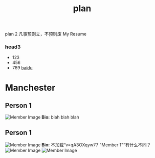 ﻿---
layout: post
title: plan
featured-img: plan

---

plan
2
凡事预则立，不预则废
My Resume
### head3
- 123
- 456
- 789
[baidu](www.baidu.com)
# Manchester
## Person 1
![Member Image](https://jinbooooom.github.io/assets/img/icons/android-chrome-256x256.png?v=qA3OXqyw77 "Member 1")
**Bio:**
blah blah blah
## Person 1
![Member Image](https://jinbooooom.github.io/assets/img/posts/sources/favicon.ico?v=qA3OXqyw77 "Member 1")
**Bio:**
不加载“v=qA3OXqyw77 "Member 1"”有什么不同？
![Member Image](https://jinbooooom.github.io/assets/img/posts/sources/favicon.ico)
![Member Image](https://jinbooooom.github.io/assets/img/posts/sources/favicon.ico?)